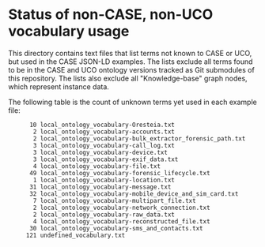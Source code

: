 # Status of non-CASE, non-UCO vocabulary usage

This directory contains text files that list terms not known to CASE or UCO, but used in the CASE JSON-LD examples.  The lists exclude all terms found to be in the CASE and UCO ontology versions tracked as Git submodules of this repository.  The lists also exclude all "Knowledge-base" graph nodes, which represent instance data.

The following table is the count of unknown terms yet used in each example file:

```
      10 local_ontology_vocabulary-Oresteia.txt
       2 local_ontology_vocabulary-accounts.txt
       2 local_ontology_vocabulary-bulk_extractor_forensic_path.txt
       3 local_ontology_vocabulary-call_log.txt
       3 local_ontology_vocabulary-device.txt
       3 local_ontology_vocabulary-exif_data.txt
       4 local_ontology_vocabulary-file.txt
      49 local_ontology_vocabulary-forensic_lifecycle.txt
       1 local_ontology_vocabulary-location.txt
      31 local_ontology_vocabulary-message.txt
      32 local_ontology_vocabulary-mobile_device_and_sim_card.txt
       7 local_ontology_vocabulary-multipart_file.txt
       2 local_ontology_vocabulary-network_connection.txt
       2 local_ontology_vocabulary-raw_data.txt
       4 local_ontology_vocabulary-reconstructed_file.txt
      30 local_ontology_vocabulary-sms_and_contacts.txt
     121 undefined_vocabulary.txt
```
